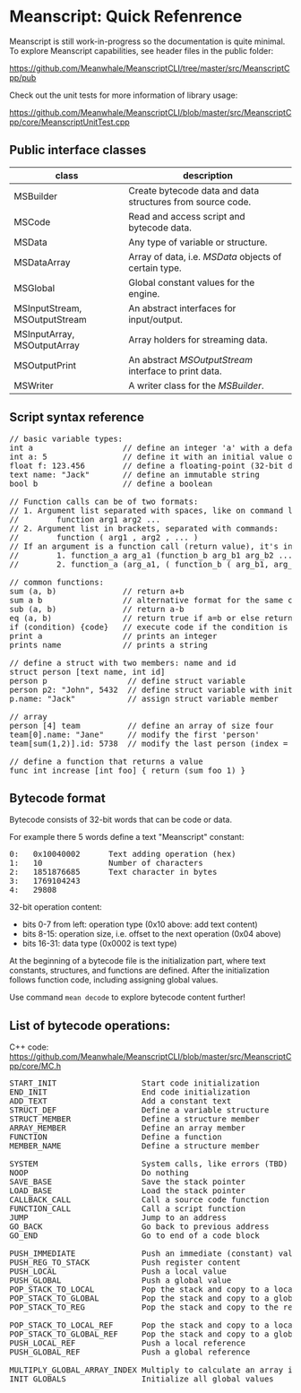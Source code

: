 # Meanscript: Quick Refenrence

Meanscript is still work-in-progress so the documentation is quite minimal.
To explore Meanscript capabilities, see header files in the public folder:

https://github.com/Meanwhale/MeanscriptCLI/tree/master/src/MeanscriptCpp/pub

Check out the unit tests for more information of library usage:

https://github.com/Meanwhale/MeanscriptCLI/blob/master/src/MeanscriptCpp/core/MeanscriptUnitTest.cpp

## Public interface classes

class | description
------|------------
MSBuilder | Create bytecode data and data structures from source code.
MSCode | Read and access script and bytecode data.
MSData | Any type of variable or structure.
MSDataArray | Array of data, i.e. _MSData_ objects of certain type.
MSGlobal | Global constant values for the engine.
MSInputStream, MSOutputStream | An abstract interfaces for input/output.
MSInputArray, MSOutputArray | Array holders for streaming data.
MSOutputPrint | An abstract _MSOutputStream_ interface to print data.
MSWriter | A writer class for the _MSBuilder_.

## Script syntax reference

<pre>// basic variable types:
int a                   // define an integer 'a' with a default value (0)
int a: 5                // define it with an initial value of 5
float f: 123.456        // define a floating-point (32-bit decimal) number
text name: "Jack"       // define an immutable string
bool b                  // define a boolean

// Function calls can be of two formats:
// 1. Argument list separated with spaces, like on command line:
//        function arg1 arg2 ...
// 2. Argument list in brackets, separated with commands:
//        function ( arg1 , arg2 , ... )
// If an argument is a function call (return value), it's in brackets:
//        1. function_a arg_a1 (function_b arg_b1 arg_b2 ...) arg_a3 ...
//        2. function_a (arg_a1, ( function_b ( arg_b1, arg_b2, ... ) ) , arg_a3 , ... )

// common functions:
sum (a, b)              // return a+b
sum a b                 // alternative format for the same call, without brackets
sub (a, b)              // return a-b
eq (a, b)               // return true if a=b or else return false
if (condition) {code}   // execute code if the condition is true
print a                 // prints an integer 
prints name             // prints a string

// define a struct with two members: name and id
struct person [text name, int id]     
person p                 // define struct variable
person p2: "John", 5432  // define struct variable with initial values
p.name: "Jack"           // assign struct variable member

// array
person [4] team          // define an array of size four
team[0].name: "Jane"     // modify the first 'person'
team[sum(1,2)].id: 5738  // modify the last person (index = 3)

// define a function that returns a value
func int increase [int foo] { return (sum foo 1) }
</pre>

<!--## MSCode quick reference

Use _MSCode_ to read script and bytecode, execute code, and access data.

C++ code: https://github.com/Meanwhale/MeanscriptCLI/blob/master/src/MeanscriptCpp/pub/MSCode.h

MSCode(MSInputStream & input, int32_t streamType);   // constructor. see MSGlobal.h for stream types
void compileAndRun (std::string s);                  // compile and run a string of script
int32_t getInt (std::string name);                   // get an integer by name
float getFloat (std::string name);                   // get a float by name
std::string getText (std::string name);              // get a text string by name
MSData getData (std::string name);                   // get any type of data (also struct) by name
MSDataArray getArray (std::string name);             // get a data array by name

MSBuilder quick reference-->

## Bytecode format

Bytecode consists of 32-bit words that can be code or data.

For example there 5 words define a text "Meanscript" constant:

<pre>0:   0x10040002      Text adding operation (hex)
1:   10              Number of characters
2:   1851876685      Text character in bytes
3:   1769104243
4:   29808</pre>

32-bit operation content:

* bits 0-7 from left: operation type (0x10 above: add text content)
* bits 8-15: operation size, i.e. offset to the next operation (0x04 above)
* bits 16-31: data type (0x0002 is text type)

At the beginning of a bytecode file is the initialization part, where text constants, structures, and functions are defined.
After the initialization follows function code, including assigning global values.

Use command `mean decode` to explore bytecode content further!


## List of bytecode operations:

C++ code: https://github.com/Meanwhale/MeanscriptCLI/blob/master/src/MeanscriptCpp/core/MC.h

<pre>START_INIT                  Start code initialization
END_INIT                    End code initialization
ADD_TEXT                    Add a constant text
STRUCT_DEF                  Define a variable structure
STRUCT_MEMBER               Define a structure member
ARRAY_MEMBER                Define an array member
FUNCTION                    Define a function
MEMBER_NAME                 Define a structure member

SYSTEM                      System calls, like errors (TBD)
NOOP                        Do nothing
SAVE_BASE                   Save the stack pointer
LOAD_BASE                   Load the stack pointer
CALLBACK_CALL               Call a source code function
FUNCTION_CALL               Call a script function
JUMP                        Jump to an address
GO_BACK                     Go back to previous address
GO_END                      Go to end of a code block

PUSH_IMMEDIATE              Push an immediate (constant) value to stack
PUSH_REG_TO_STACK           Push register content
PUSH_LOCAL                  Push a local value
PUSH_GLOBAL                 Push a global value
POP_STACK_TO_LOCAL          Pop the stack and copy to a local address
POP_STACK_TO_GLOBAL         Pop the stack and copy to a global address
POP_STACK_TO_REG            Pop the stack and copy to the register

POP_STACK_TO_LOCAL_REF      Pop the stack and copy to a local reference (address)
POP_STACK_TO_GLOBAL_REF     Pop the stack and copy to a global reference
PUSH_LOCAL_REF              Push a local reference
PUSH_GLOBAL_REF             Push a global reference

MULTIPLY_GLOBAL_ARRAY_INDEX Multiply to calculate an array item address
INIT_GLOBALS                Initialize all global values
</pre>
